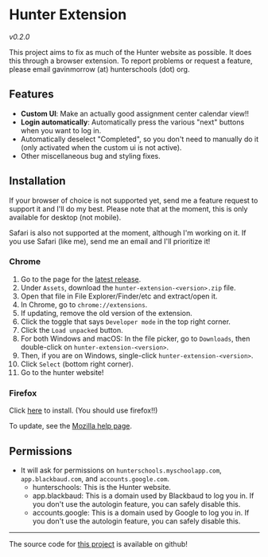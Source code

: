 # Hunter Extension

_v0.2.0_

This project aims to fix as much of the Hunter website as possible. It does this
through a browser extension. To report problems or request a feature, please
email gavinmorrow (at) hunterschools (dot) org.

## Features

- **Custom UI**: Make an actually good assignment center calendar view!!
- **Login automatically**: Automatically press the various "next" buttons when
  you want to log in.
- Automatically deselect "Completed", so you don't need to manually do it (only
  activated when the custom ui is not active).
- Other miscellaneous bug and styling fixes.

## Installation

If your browser of choice is not supported yet, send me a feature request to
support it and I'll do my best. Please note that at the moment, this is only
available for desktop (not mobile).

Safari is also not supported at the moment, although I'm working on it. If you
use Safari (like me), send me an email and I'll prioritize it!

### Chrome

1. Go to the page for the [latest release][latest].
2. Under `Assets`, download the `hunter-extension-<version>.zip` file.
3. Open that file in File Explorer/Finder/etc and extract/open it.
4. In Chrome, go to `chrome://extensions`.
5. If updating, remove the old version of the extension.
6. Click the toggle that says `Developer mode` in the top right corner.
7. Click the `Load unpacked` button.
8. For both Windows and macOS: In the file picker, go to `Downloads`, then
   double-click on `hunter-extension-<version>`.
9. Then, if you are on Windows, single-click `hunter-extension-<version>`.
10. Click `Select` (bottom right corner).
11. Go to the hunter website!

### Firefox

Click [here][firefox] to install. (You should use firefox!!)

To update, see the [Mozilla help page].

## Permissions

- It will ask for permissions on `hunterschools.myschoolapp.com`,
  `app.blackbaud.com`, and `accounts.google.com`.
  - hunterschools: This is the Hunter website.
  - app.blackbaud: This is a domain used by Blackbaud to log you in. If you
    don't use the autologin feature, you can safely disable this.
  - accounts.google: This is a domain used by Google to log you in. If you
    don't use the autologin feature, you can safely disable this.

---

The source code for [this project][github] is available on github!

[latest]: https://github.com/gavinmorrow/hunter-extension/releases/latest
[firefox]: https://github.com/gavinmorrow/hunter-extension/releases/download/v0.2.0/65a14653bc7c4e6ab617.xpi
[Mozilla help page]: https://support.mozilla.org/en-US/kb/how-update-add-ons
[github]: https://github.com/gavinmorrow/hunter-extension/
